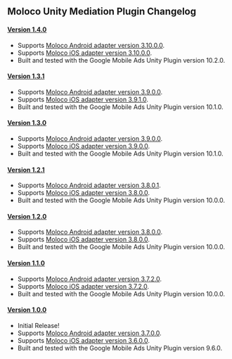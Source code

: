 ## Moloco Unity Mediation Plugin Changelog

#### [Version 1.4.0](https://dl.google.com/googleadmobadssdk/mediation/unity/moloco/MolocoUnityAdapter-1.4.0.zip)
- Supports [Moloco Android adapter version 3.10.0.0](https://github.com/googleads/googleads-mobile-android-mediation/blob/main/ThirdPartyAdapters/moloco/CHANGELOG.md#version-31000).
- Supports [Moloco iOS adapter version 3.10.0.0](https://github.com/googleads/googleads-mobile-ios-mediation/blob/main/adapters/Moloco/CHANGELOG.md#version-31000).
- Built and tested with the Google Mobile Ads Unity Plugin version 10.2.0.

#### [Version 1.3.1](https://dl.google.com/googleadmobadssdk/mediation/unity/moloco/MolocoUnityAdapter-1.3.1.zip)
- Supports [Moloco Android adapter version 3.9.0.0](https://github.com/googleads/googleads-mobile-android-mediation/blob/main/ThirdPartyAdapters/moloco/CHANGELOG.md#version-3900).
- Supports [Moloco iOS adapter version 3.9.1.0](https://github.com/googleads/googleads-mobile-ios-mediation/blob/main/adapters/Moloco/CHANGELOG.md#version-3910).
- Built and tested with the Google Mobile Ads Unity Plugin version 10.1.0.

#### [Version 1.3.0](https://dl.google.com/googleadmobadssdk/mediation/unity/moloco/MolocoUnityAdapter-1.3.0.zip)
- Supports [Moloco Android adapter version 3.9.0.0](https://github.com/googleads/googleads-mobile-android-mediation/blob/main/ThirdPartyAdapters/moloco/CHANGELOG.md#version-3900).
- Supports [Moloco iOS adapter version 3.9.0.0](https://github.com/googleads/googleads-mobile-ios-mediation/blob/main/adapters/Moloco/CHANGELOG.md#version-3900).
- Built and tested with the Google Mobile Ads Unity Plugin version 10.1.0.

#### [Version 1.2.1](https://dl.google.com/googleadmobadssdk/mediation/unity/moloco/MolocoUnityAdapter-1.2.1.zip)
- Supports [Moloco Android adapter version 3.8.0.1](https://github.com/googleads/googleads-mobile-android-mediation/blob/main/ThirdPartyAdapters/moloco/CHANGELOG.md#version-3801).
- Supports [Moloco iOS adapter version 3.8.0.0](https://github.com/googleads/googleads-mobile-ios-mediation/blob/main/adapters/Moloco/CHANGELOG.md#version-3800).
- Built and tested with the Google Mobile Ads Unity Plugin version 10.0.0.

#### [Version 1.2.0](https://dl.google.com/googleadmobadssdk/mediation/unity/moloco/MolocoUnityAdapter-1.2.0.zip)
- Supports [Moloco Android adapter version 3.8.0.0](https://github.com/googleads/googleads-mobile-android-mediation/blob/main/ThirdPartyAdapters/moloco/CHANGELOG.md#version-3800).
- Supports [Moloco iOS adapter version 3.8.0.0](https://github.com/googleads/googleads-mobile-ios-mediation/blob/main/adapters/Moloco/CHANGELOG.md#version-3800).
- Built and tested with the Google Mobile Ads Unity Plugin version 10.0.0.

#### [Version 1.1.0](https://dl.google.com/googleadmobadssdk/mediation/unity/moloco/MolocoUnityAdapter-1.1.0.zip)
- Supports [Moloco Android adapter version 3.7.2.0](https://github.com/googleads/googleads-mobile-android-mediation/blob/main/ThirdPartyAdapters/moloco/CHANGELOG.md#version-3720).
- Supports [Moloco iOS adapter version 3.7.2.0](https://github.com/googleads/googleads-mobile-ios-mediation/blob/main/adapters/Moloco/CHANGELOG.md#version-3720).
- Built and tested with the Google Mobile Ads Unity Plugin version 10.0.0.

#### [Version 1.0.0](https://dl.google.com/googleadmobadssdk/mediation/unity/moloco/MolocoUnityAdapter-1.0.0.zip)
- Initial Release!
- Supports [Moloco Android adapter version 3.7.0.0](https://github.com/googleads/googleads-mobile-android-mediation/blob/main/ThirdPartyAdapters/moloco/CHANGELOG.md#version-3700).
- Supports [Moloco iOS adapter version 3.6.0.0](https://github.com/googleads/googleads-mobile-ios-mediation/blob/main/adapters/Moloco/CHANGELOG.md#version-3600).
- Built and tested with the Google Mobile Ads Unity Plugin version 9.6.0.
